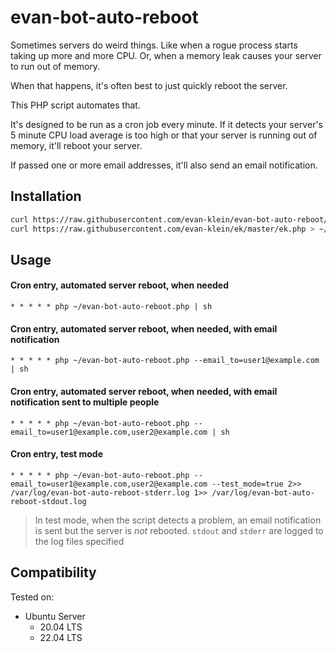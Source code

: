 # evan-bot-auto-reboot

Sometimes servers do weird things. Like when a rogue process starts taking up more and more CPU. Or, when a memory leak causes your server to run out of memory.

When that happens, it's often best to just quickly reboot the server.

This PHP script automates that.

It's designed to be run as a cron job every minute. If it detects your server's 5 minute CPU load average is too high or that your server is running out of memory, it'll reboot your server.

If passed one or more email addresses, it'll also send an email notification.

## Installation

```sh
curl https://raw.githubusercontent.com/evan-klein/evan-bot-auto-reboot/master/evan-bot-auto-reboot.php > ~/evan-bot-auto-reboot.php
curl https://raw.githubusercontent.com/evan-klein/ek/master/ek.php > ~/ek.php
```

## Usage

#### Cron entry, automated server reboot, when needed

```
* * * * * php ~/evan-bot-auto-reboot.php | sh
```

#### Cron entry, automated server reboot, when needed, with email notification

```
* * * * * php ~/evan-bot-auto-reboot.php --email_to=user1@example.com | sh
```

#### Cron entry, automated server reboot, when needed, with email notification sent to multiple people

```
* * * * * php ~/evan-bot-auto-reboot.php --email_to=user1@example.com,user2@example.com | sh
```

#### Cron entry, test mode

```
* * * * * php ~/evan-bot-auto-reboot.php --email_to=user1@example.com,user2@example.com --test_mode=true 2>> /var/log/evan-bot-auto-reboot-stderr.log 1>> /var/log/evan-bot-auto-reboot-stdout.log
```

> In test mode, when the script detects a problem, an email notification is sent but the server is _not_ rebooted. `stdout` and `stderr` are logged to the log files specified

## Compatibility

Tested on:
- Ubuntu Server
	- 20.04 LTS
	- 22.04 LTS